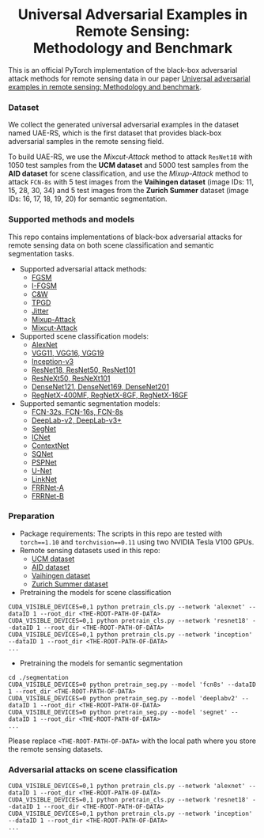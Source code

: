 <h1 align="center">Universal Adversarial Examples in Remote Sensing:<br>Methodology and Benchmark</h1>

This is an official PyTorch implementation of the black-box adversarial attack methods for remote sensing data in our paper [Universal adversarial examples in remote sensing: Methodology and benchmark](https://arxiv.org).


### Dataset
We collect the generated universal adversarial examples in the dataset named UAE-RS, which is the first dataset that provides black-box adversarial samples in the remote sensing field.

To build UAE-RS, we use the *Mixcut-Attack* method to attack `ResNet18` with 1050 test samples from the **UCM dataset** and 5000 test samples from the **AID dataset** for scene classification, and use the *Mixup-Attack* method to attack `FCN-8s` with 5 test images from the **Vaihingen dataset** (image IDs: 11, 15, 28, 30, 34) and 5 test images from the **Zurich Summer** dataset (image IDs: 16, 17, 18, 19, 20) for semantic segmentation.

### Supported methods and models
This repo contains implementations of black-box adversarial attacks for remote sensing data on both scene classification and semantic segmentation tasks.
- Supported adversarial attack methods:
  - [FGSM](https://arxiv.org/abs/1412.6572)
  - [I-FGSM](https://arxiv.org/abs/1611.01236)
  - [C&W](https://arxiv.org/abs/1608.04644)
  - [TPGD](https://arxiv.org/abs/1901.08573)
  - [Jitter](https://arxiv.org/abs/2105.10304)
  - [Mixup-Attack](https://arxiv.org)
  - [Mixcut-Attack](https://arxiv.org)
- Supported scene classification models:
  - [AlexNet](https://arxiv.org/abs/1412.6572)
  - [VGG11, VGG16, VGG19](https://arxiv.org/abs/1611.01236)
  - [Inception-v3](https://arxiv.org/abs/1608.04644)
  - [ResNet18, ResNet50, ResNet101](https://arxiv.org/abs/1901.08573)
  - [ResNeXt50, ResNeXt101](https://arxiv.org/abs/2105.10304)
  - [DenseNet121, DenseNet169, DenseNet201](https://arxiv.org)
  - [RegNetX-400MF, RegNetX-8GF, RegNetX-16GF](https://arxiv.org)
- Supported semantic segmentation models:
  - [FCN-32s, FCN-16s, FCN-8s](https://arxiv.org/abs/1412.6572)
  - [DeepLab-v2, DeepLab-v3+](https://arxiv.org/abs/1611.01236)
  - [SegNet](https://arxiv.org/abs/1608.04644)
  - [ICNet](https://arxiv.org/abs/1901.08573)
  - [ContextNet](https://arxiv.org/abs/2105.10304)
  - [SQNet](https://arxiv.org)
  - [PSPNet](https://arxiv.org)
  - [U-Net](https://arxiv.org)
  - [LinkNet](https://arxiv.org)
  - [FRRNet-A](https://arxiv.org)
  - [FRRNet-B](https://arxiv.org)
### Preparation
- Package requirements: The scripts in this repo are tested with `torch==1.10` and `torchvision==0.11` using two NVIDIA Tesla V100 GPUs.
- Remote sensing datasets used in this repo:
  - [UCM dataset](http://weegee.vision.ucmerced.edu/datasets/landuse.html)
  - [AID dataset](https://captain-whu.github.io/AID/)
  - [Vaihingen dataset](http://www2.isprs.org/commissions/comm3/wg4/2d-sem-label-vaihingen.html)
  - [Zurich Summer dataset](https://sites.google.com/site/michelevolpiresearch/data/zurich-dataset)
- Pretraining the models for scene classification
```
CUDA_VISIBLE_DEVICES=0,1 python pretrain_cls.py --network 'alexnet' --dataID 1 --root_dir <THE-ROOT-PATH-OF-DATA>
CUDA_VISIBLE_DEVICES=0,1 python pretrain_cls.py --network 'resnet18' --dataID 1 --root_dir <THE-ROOT-PATH-OF-DATA>
CUDA_VISIBLE_DEVICES=0,1 python pretrain_cls.py --network 'inception' --dataID 1 --root_dir <THE-ROOT-PATH-OF-DATA>
...
```
- Pretraining the models for semantic segmentation
```
cd ./segmentation
CUDA_VISIBLE_DEVICES=0 python pretrain_seg.py --model 'fcn8s' --dataID 1 --root_dir <THE-ROOT-PATH-OF-DATA>
CUDA_VISIBLE_DEVICES=0 python pretrain_seg.py --model 'deeplabv2' --dataID 1 --root_dir <THE-ROOT-PATH-OF-DATA>
CUDA_VISIBLE_DEVICES=0 python pretrain_seg.py --model 'segnet' --dataID 1 --root_dir <THE-ROOT-PATH-OF-DATA>
...
```
Please replace `<THE-ROOT-PATH-OF-DATA>` with the local path where you store the remote sensing datasets.
### Adversarial attacks on scene classification
```
CUDA_VISIBLE_DEVICES=0,1 python pretrain_cls.py --network 'alexnet' --dataID 1 --root_dir <THE-ROOT-PATH-OF-DATA>
CUDA_VISIBLE_DEVICES=0,1 python pretrain_cls.py --network 'resnet18' --dataID 1 --root_dir <THE-ROOT-PATH-OF-DATA>
CUDA_VISIBLE_DEVICES=0,1 python pretrain_cls.py --network 'inception' --dataID 1 --root_dir <THE-ROOT-PATH-OF-DATA>
...
```
